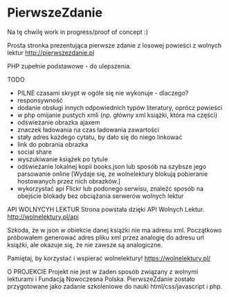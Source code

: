 # PierwszeZdanie
Na tę chwilę work in progress/proof of concept :)

Prosta stronka prezentująca pierwsze zdanie z losowej powieści z wolnych lektur
http://pierwszezdanie.pl

PHP zupełnie podstawowe - do ulepszenia.


TODO
- PILNE czasami skrypt w ogóle się nie wykonuje - dlaczego?
- responsywność
- dodanie obsługi innych odpowiednich typów literatury, oprócz powieści
- w php omijanie pustych xmli (np. główny xml książki, która ma części)
- odświeżanie obrazka ajaxem
- znaczek ładowania na czas ładowania zawartości
- stały adres każdego cytatu, by dało się do niego linkować
- link do pobrania obrazka
- social share
- wyszukiwanie książek po tytule
- odświeżanie lokalnej kopii books.json lub sposób na szybsze jego parsowanie online
[Wydaje się, ze wolnelektury blokują pobieranie hostowanych przez nich obrazków.]
- wykorzystać api Flickr lub podonego serwisu, znaleźć sposób na obejście blokady bez obciążania serwerów wolnych lektur


API WOLNYCYH LEKTUR
Strona powstała dzięki API Wolnych Lektur.
http://wolnelektury.pl/api

Szkoda, że w json w obiekcie danej książki nie ma adresu xml. Początkowo próbowałem generować adres pliku xml przez analogię do adresu url książki, ale okazuje się, że nie zawsze są analogiczne.

Pamiętaj, by korzystać i wspierać wolnelektury!
https://wolnelektury.pl/

O PROJEKCIE
Projekt nie jest w żaden sposób związany z wolnymi lekturami i Fundacją Nowoczesna Polska.
PierwszeZdanie zostało przygotowane jako zadanie szkoleniowe do nauki html/css/javascript i php.


